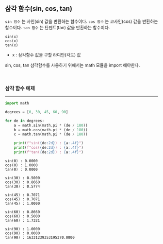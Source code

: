 
## 삼각 함수(sin, cos, tan)


`sin 함수` 는 사인(sin) 값을 반환하는 함수이다.
`cos 함수` 는 코사인(cos) 값을 반환하는 함수이다.
`tan 함수` 는 탄젠트(tan) 값을 반환하는 함수이다.

```text
sin(x)
cos(x)
tan(x)
```

- x : 삼각함수 값을 구할 라디안(각도) 값

sin, cos, tan 삼각함수를 사용하기 위해서는 math 모듈을 import 해야한다.

<br>

### 삼각 함수 예제
---


```python
import math

degrees = [0, 30, 45, 60, 90]

for de in degrees:
    a = math.sin(math.pi * (de / 180))
    b = math.cos(math.pi * (de / 180))
    c = math.tan(math.pi * (de / 180))

    print(f"sin({de:2d}) : {a:.4f}")
    print(f"cos({de:2d}) : {a:.4f}")
    print(f"tan({de:2d}) : {a:.4f}")
```
```text
sin(0) : 0.0000
cos(0) : 1.0000
tan(0) : 0.0000

sin(30) : 0.5000
cos(30) : 0.8660
tan(30) : 0.5774

sin(45) : 0.7071
cos(45) : 0.7071
tan(45) : 1.0000

sin(60) : 0.8660
cos(60) : 0.5000
tan(60) : 1.7321

sin(90) : 1.0000
cos(90) : 0.0000
tan(90) : 16331239353195370.0000
```
